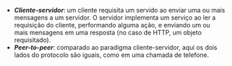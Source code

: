 - ***Cliente-servidor***: um cliente requisita um servido ao enviar uma ou mais mensagens a um servidor. O servidor implementa um serviço ao ler a requisição do cliente, performando alguma ação, e enviando um ou mais mensagens em uma resposta (no caso de HTTP, um objeto requisitado).
- ***Peer-to-peer***: comparado ao paradigma cliente-servidor, aqui os dois lados do protocolo são iguais, como em uma chamada de telefone.